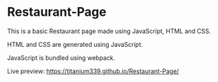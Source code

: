 # Restaurant-Page

This is a basic Restaurant page made using JavaScript, HTML and CSS.

HTML and CSS are generated using JavaScript.

JavaScript is bundled using webpack.

Live preview: https://titanium339.github.io/Restaurant-Page/